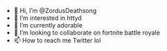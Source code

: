 - 👋 Hi, I’m @ZordusDeathsong
- 👀 I’m interested in httyd
- 🌱 I’m currently adorable
- 💞️ I’m looking to collaborate on fortnite battle royale
- 📫 How to reach me Twitter lol

<!---
ZordusDeathsong/ZordusDeathsong is a ✨ special ✨ repository because its `README.md` (this file) appears on your GitHub profile.
You can click the Preview link to take a look at your changes.
--->
